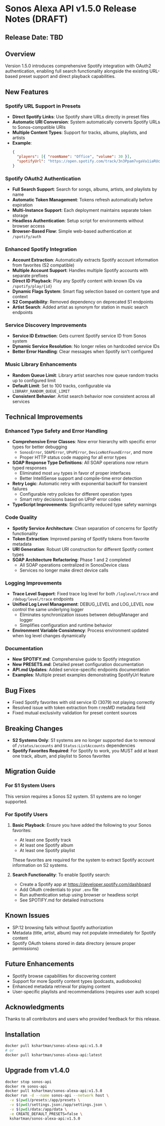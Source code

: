 # Sonos Alexa API v1.5.0 Release Notes (DRAFT)

## Release Date: TBD

## Overview
Version 1.5.0 introduces comprehensive Spotify integration with OAuth2 authentication, enabling full search functionality alongside the existing URL-based preset support and direct playback capabilities.

## New Features

### Spotify URL Support in Presets
- **Direct Spotify Links**: Use Spotify share URLs directly in preset files
- **Automatic URI Conversion**: System automatically converts Spotify URLs to Sonos-compatible URIs
- **Multiple Content Types**: Support for tracks, albums, playlists, and artists
- **Example**:
  ```json
  {
    "players": [{ "roomName": "Office", "volume": 30 }],
    "spotifyUrl": "https://open.spotify.com/track/3n3Ppam7vgaVa1iaRUc9Lp"
  }
  ```

### Spotify OAuth2 Authentication
- **Full Search Support**: Search for songs, albums, artists, and playlists by name
- **Automatic Token Management**: Tokens refresh automatically before expiration
- **Multi-Instance Support**: Each deployment maintains separate token storage
- **Headless Authentication**: Setup script for environments without browser access
- **Browser-Based Flow**: Simple web-based authentication at `/spotify/auth`

### Enhanced Spotify Integration
- **Account Extraction**: Automatically extracts Spotify account information from favorites (S2 compatible)
- **Multiple Account Support**: Handles multiple Spotify accounts with separate prefixes
- **Direct ID Playback**: Play any Spotify content with known IDs via `/spotify/play/{id}`
- **Dynamic Flags System**: Smart flag selection based on content type and context
- **S2 Compatibility**: Removed dependency on deprecated S1 endpoints
- **Artist Search**: Added artist as synonym for station in music search endpoints

### Service Discovery Improvements
- **Service ID Extraction**: Gets current Spotify service ID from Sonos system
- **Dynamic Service Resolution**: No longer relies on hardcoded service IDs
- **Better Error Handling**: Clear messages when Spotify isn't configured

### Music Library Enhancements
- **Random Queue Limit**: Library artist searches now queue random tracks up to configured limit
- **Default Limit**: Set to 100 tracks, configurable via `LIBRARY_RANDOM_QUEUE_LIMIT`
- **Consistent Behavior**: Artist search behavior now consistent across all services

## Technical Improvements

### Enhanced Type Safety and Error Handling
- **Comprehensive Error Classes**: New error hierarchy with specific error types for better debugging
  - `SonosError`, `SOAPError`, `UPnPError`, `DeviceNotFoundError`, and more
  - Proper HTTP status code mapping for all error types
- **SOAP Response Type Definitions**: All SOAP operations now return typed responses
  - Eliminated most `any` types in favor of proper interfaces
  - Better IntelliSense support and compile-time error detection
- **Retry Logic**: Automatic retry with exponential backoff for transient failures
  - Configurable retry policies for different operation types
  - Smart retry decisions based on UPnP error codes
- **TypeScript Improvements**: Significantly reduced type safety warnings

### Code Quality
- **Spotify Service Architecture**: Clean separation of concerns for Spotify functionality
- **Token Extraction**: Improved parsing of Spotify tokens from favorite metadata
- **URI Generation**: Robust URI construction for different Spotify content types
- **SOAP Architecture Refactoring**: Phase 1 and 2 completed
  - All SOAP operations centralized in SonosDevice class
  - Services no longer make direct device calls

### Logging Improvements
- **Trace Level Support**: Fixed trace log level for both `/loglevel/trace` and `/debug/level/trace` endpoints
- **Unified Log Level Management**: DEBUG_LEVEL and LOG_LEVEL now control the same underlying logger
  - Eliminates synchronization issues between debugManager and logger
  - Simplifies configuration and runtime behavior
- **Environment Variable Consistency**: Process environment updated when log level changes dynamically

### Documentation
- **New SPOTIFY.md**: Comprehensive guide to Spotify integration
- **New PRESETS.md**: Detailed preset configuration documentation
- **API.md Updates**: Added service-specific endpoints documentation
- **Examples**: Multiple preset examples demonstrating SpotifyUrl feature

## Bug Fixes
- Fixed Spotify favorites with old service ID (3079) not playing correctly
- Resolved issue with token extraction from r:resMD metadata field
- Fixed mutual exclusivity validation for preset content sources

## Breaking Changes
- **S2 Systems Only**: S1 systems are no longer supported due to removal of `/status/accounts` and `Status:ListAccounts` dependencies
- **Spotify Favorites Required**: For Spotify to work, you MUST add at least one track, album, and playlist to Sonos favorites

## Migration Guide

### For S1 System Users
This version requires a Sonos S2 system. S1 systems are no longer supported.

### For Spotify Users
1. **Basic Playback**: Ensure you have added the following to your Sonos favorites:
   - At least one Spotify track
   - At least one Spotify album
   - At least one Spotify playlist
   
   These favorites are required for the system to extract Spotify account information on S2 systems.

2. **Search Functionality**: To enable Spotify search:
   - Create a Spotify app at https://developer.spotify.com/dashboard
   - Add OAuth credentials to your `.env` file
   - Run authentication setup using browser or headless script
   - See SPOTIFY.md for detailed instructions

## Known Issues
- SP:12 browsing fails without Spotify authorization
- Metadata (title, artist, album) may not populate immediately for Spotify content
- Spotify OAuth tokens stored in data directory (ensure proper permissions)

## Future Enhancements
- Spotify browse capabilities for discovering content
- Support for more Spotify content types (podcasts, audiobooks)
- Enhanced metadata retrieval for playing content
- User-specific playlists and recommendations (requires user auth scope)

## Acknowledgments
Thanks to all contributors and users who provided feedback for this release.

## Installation
```bash
docker pull kshartman/sonos-alexa-api:v1.5.0
# or
docker pull kshartman/sonos-alexa-api:latest
```

## Upgrade from v1.4.0
```bash
docker stop sonos-api
docker rm sonos-api
docker pull kshartman/sonos-alexa-api:v1.5.0
docker run -d --name sonos-api --network host \
  -v $(pwd)/presets:/app/presets \
  -v $(pwd)/settings.json:/app/settings.json \
  -v $(pwd)/data:/app/data \
  -e CREATE_DEFAULT_PRESETS=false \
  kshartman/sonos-alexa-api:v1.5.0
```